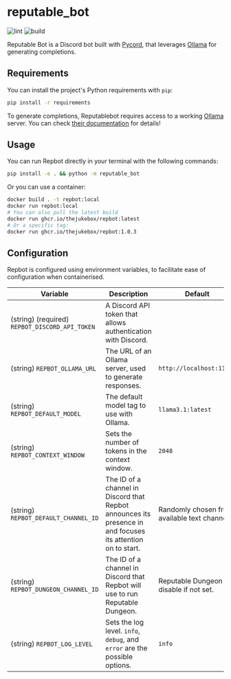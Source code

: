 # reputable\_bot
![lint](https://github.com/jukebox/reputable_bot/actions/workflows/lint.yaml/badge.svg)
![build](https://github.com/jukebox/reputable_bot/actions/workflows/build.yaml/badge.svg)

Reputable Bot is a Discord bot built with [Pycord](https://pycord.dev/), that leverages
[Ollama](https://ollama.com/) for generating completions.


## Requirements

You can install the project's Python requirements with `pip`:

```sh
pip install -r requirements
```

To generate completions, Reputablebot requires access to a working
[Ollama](https://ollama.com/) server. You can check 
[their documentation](https://github.com/ollama/ollama/blob/main/README.md)
for details!

## Usage

You can run Repbot directly in your terminal with the following commands:

```sh
pip install -e . && python -m reputable_bot
```

Or you can use a container:

```sh
docker build . -t repbot:local
docker run repbot:local
# You can also pull the latest build
docker run ghcr.io/thejukebox/repbot:latest
# Or a specific tag:
docker run ghcr.io/thejukebox/repbot:1.0.3
```

## Configuration

Repbot is configured using environment variables, to facilitate ease of configuration when
containerised.

| Variable | Description | Default |
|----------|-------------|---------|
| (string) (required) `REPBOT_DISCORD_API_TOKEN` | A Discord API token that allows authentication with Discord. | |
| (string) `REPBOT_OLLAMA_URL` | The URL of an Ollama server, used to generate responses. | `http://localhost:11343` |
| (string) `REPBOT_DEFAULT_MODEL` | The default model tag to use with Ollama. | `llama3.1:latest` |
| (string) `REPBOT_CONTEXT_WINDOW` | Sets the number of tokens in the context window. | `2048` |
| (string) `REPBOT_DEFAULT_CHANNEL_ID` | The ID of a channel in Discord that Repbot announces its presence in and focuses its attention on to start. | Randomly chosen from available text channels. |
| (string) `REPBOT_DUNGEON_CHANNEL_ID` | The ID of a channel in Discord that Repbot will use to run Reputable Dungeon. |  Reputable Dungeon is disable if not set.  |
| (string) `REPBOT_LOG_LEVEL` | Sets the log level. `info`, `debug`, and `error` are the possible options. | `info` |

